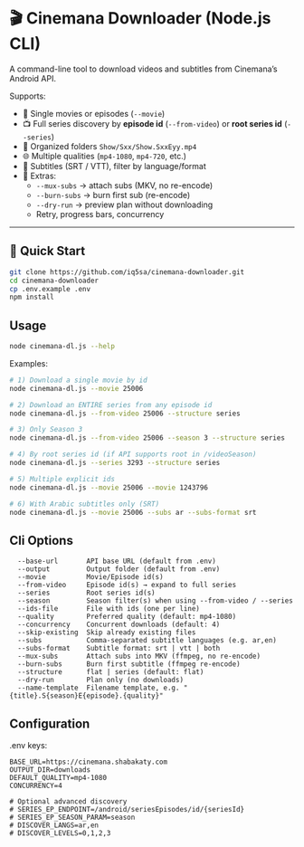 # 🎬 Cinemana Downloader (Node.js CLI)

A command-line tool to download videos and subtitles from Cinemana’s Android API.

Supports:
- 🎥 Single movies or episodes (`--movie`)
- 📺 Full series discovery by **episode id** (`--from-video`) or **root series id** (`--series`)
- 📂 Organized folders `Show/Sxx/Show.SxxEyy.mp4`
- 🌐 Multiple qualities (`mp4-1080`, `mp4-720`, etc.)
- 📝 Subtitles (SRT / VTT), filter by language/format
- 🔧 Extras:
    - `--mux-subs` → attach subs (MKV, no re-encode)
    - `--burn-subs` → burn first sub (re-encode)
    - `--dry-run` → preview plan without downloading
    - Retry, progress bars, concurrency

---

## 🚀 Quick Start

```bash
git clone https://github.com/iq5sa/cinemana-downloader.git
cd cinemana-downloader
cp .env.example .env
npm install
```

## Usage
```bash
node cinemana-dl.js --help
```
Examples:
```bash
# 1) Download a single movie by id
node cinemana-dl.js --movie 25006

# 2) Download an ENTIRE series from any episode id
node cinemana-dl.js --from-video 25006 --structure series

# 3) Only Season 3
node cinemana-dl.js --from-video 25006 --season 3 --structure series

# 4) By root series id (if API supports root in /videoSeason)
node cinemana-dl.js --series 3293 --structure series

# 5) Multiple explicit ids
node cinemana-dl.js --movie 25006 --movie 1243796

# 6) With Arabic subtitles only (SRT)
node cinemana-dl.js --movie 25006 --subs ar --subs-format srt
```

## Cli Options
```
  --base-url       API base URL (default from .env)
  --output         Output folder (default from .env)
  --movie          Movie/Episode id(s)
  --from-video     Episode id(s) → expand to full series
  --series         Root series id(s)
  --season         Season filter(s) when using --from-video / --series
  --ids-file       File with ids (one per line)
  --quality        Preferred quality (default: mp4-1080)
  --concurrency    Concurrent downloads (default: 4)
  --skip-existing  Skip already existing files
  --subs           Comma-separated subtitle languages (e.g. ar,en)
  --subs-format    Subtitle format: srt | vtt | both
  --mux-subs       Attach subs into MKV (ffmpeg, no re-encode)
  --burn-subs      Burn first subtitle (ffmpeg re-encode)
  --structure      flat | series (default: flat)
  --dry-run        Plan only (no downloads)
  --name-template  Filename template, e.g. "{title}.S{season}E{episode}.{quality}"

```

## Configuration
.env keys:
```env
BASE_URL=https://cinemana.shabakaty.com
OUTPUT_DIR=downloads
DEFAULT_QUALITY=mp4-1080
CONCURRENCY=4

# Optional advanced discovery
# SERIES_EP_ENDPOINT=/android/seriesEpisodes/id/{seriesId}
# SERIES_EP_SEASON_PARAM=season
# DISCOVER_LANGS=ar,en
# DISCOVER_LEVELS=0,1,2,3

```